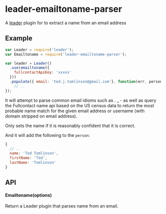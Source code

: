 
# leader-emailtoname-parser

  A [leader](https://github.com/ivolo/leader) plugin for to extract a name from an email address

## Example

```js
var Leader = require('leader');
var Emailtoname = require('leader-emailtoname-parser');

var leader = Leader()
  .use(emailtoname({
    fullcontactApiKey: 'xxxxx'
  }))
  .populate({ email: 'ted.j.tomlinson@gmail.com'}, function(err, person) {
    // ..
});
```

It will attempt to parse common email idioms such as . _ - as well as query the Fullcontact name api based on the US census data to return the most probable name match for the given email address or username (with domain stripped on email address).

Only sets the name if it is reasonably confident that it is correct.

And it will add the following to the `person`:

```js
{
  // ..
  name: 'Ted Tomlinson',
  firstName: 'Ted',
  lastName: 'Tomlinson'
}
```

## API

#### Emailtoname(options)

  Return a Leader plugin that parses name from an email.
